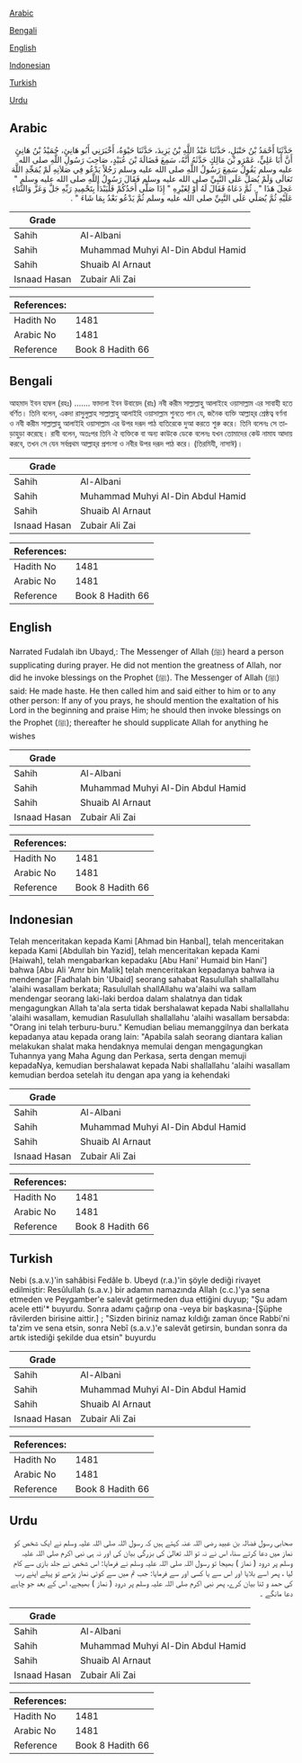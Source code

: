 [Arabic](#arabic)

[Bengali](#bengali)

[English](#english)

[Indonesian](#indonesian)

[Turkish](#turkish)

[Urdu](#urdu)

## Arabic


<div dir="rtl" lang="ar" style={{fontSize:'larger',backgroundColor:'#f8f9fa',padding:20}}>
حَدَّثَنَا أَحْمَدُ بْنُ حَنْبَلٍ، حَدَّثَنَا عَبْدُ اللَّهِ بْنُ يَزِيدَ، حَدَّثَنَا حَيْوَةُ، أَخْبَرَنِي أَبُو هَانِئٍ، حُمَيْدُ بْنُ هَانِئٍ أَنَّ أَبَا عَلِيٍّ، عَمْرَو بْنَ مَالِكٍ حَدَّثَهُ أَنَّهُ، سَمِعَ فَضَالَةَ بْنَ عُبَيْدٍ، صَاحِبَ رَسُولِ اللَّهِ صلى الله عليه وسلم يَقُولُ سَمِعَ رَسُولُ اللَّهِ صلى الله عليه وسلم رَجُلاً يَدْعُو فِي صَلاَتِهِ لَمْ يُمَجِّدِ اللَّهَ تَعَالَى وَلَمْ يُصَلِّ عَلَى النَّبِيِّ صلى الله عليه وسلم فَقَالَ رَسُولُ اللَّهِ صلى الله عليه وسلم ‏"‏ عَجِلَ هَذَا ‏"‏ ‏.‏ ثُمَّ دَعَاهُ فَقَالَ لَهُ أَوْ لِغَيْرِهِ ‏"‏ إِذَا صَلَّى أَحَدُكُمْ فَلْيَبْدَأْ بِتَحْمِيدِ رَبِّهِ جَلَّ وَعَزَّ وَالثَّنَاءِ عَلَيْهِ ثُمَّ يُصَلِّي عَلَى النَّبِيِّ صلى الله عليه وسلم ثُمَّ يَدْعُو بَعْدُ بِمَا شَاءَ ‏"‏ ‏.‏
</div>
<div style={{backgroundColor:'#f8f9fa',padding:20, marginBottom: 10}}><table> <thead> <tr> <th>Grade</th> <th></th> </tr> </thead> <tbody> <tr><td>Sahih</td><td>Al-Albani</td></tr><tr><td>Sahih</td><td>Muhammad Muhyi Al-Din Abdul Hamid</td></tr><tr><td>Sahih</td><td>Shuaib Al Arnaut</td></tr><tr><td>Isnaad Hasan</td><td>Zubair Ali Zai</td></tr></tbody></table><table> <thead> <tr> <th>References:</th> <th></th> </tr> </thead> <tbody><tr><td>Hadith No</td><td>1481</td></tr><tr><td>Arabic No</td><td>1481</td></tr><tr><td>Reference</td><td>Book 8 Hadith 66</td></tr></tbody></table></div>

## Bengali


<div dir="ltr" lang="bn" style={{fontSize:'larger',backgroundColor:'#f8f9fa',padding:20}}>
আহমাদ ইবন হাম্বল (রহঃ) ....... ফাদালা ইবন উবায়েদ (রাঃ) নবী করীম সাল্লাল্লাহু আলাইহে ওয়াসাল্লাম এর সাবাহী হতে বর্ণিত। তিনি বলেন, একদা রাসুলুল্লাহ সাল্লাল্লাহু আলাইহি ওয়াসাল্লাম শুনতে পান যে, জনৈক ব্যক্তি আল্লাহ্‌র শ্রেষ্ঠত্ব বর্ণনা ও নবী করীম সাল্লাল্লাহু আলাইহি ওয়াসাল্লাম এর উপর দরূদ পাঠ ব্যতিরেকে দুআ করতে শুরু করে। তিনি বলেনঃ সে তাড়াহুড়া করেছে। রাবী বলেন, অতঃপর তিনি ঐ ব্যক্তিকে বা অন্য কাউকে ডেকে বলেনঃ যখন তোমাদের কেউ নামায আদায় করবে, তখন সে যেন সর্বপ্রথম আল্লাহ্‌র প্রশংসা ও নবীর উপর দরূদ পাঠ করে। (তিরমিযী, নাসাঈ)।
</div>
<div style={{backgroundColor:'#f8f9fa',padding:20, marginBottom: 10}}><table> <thead> <tr> <th>Grade</th> <th></th> </tr> </thead> <tbody> <tr><td>Sahih</td><td>Al-Albani</td></tr><tr><td>Sahih</td><td>Muhammad Muhyi Al-Din Abdul Hamid</td></tr><tr><td>Sahih</td><td>Shuaib Al Arnaut</td></tr><tr><td>Isnaad Hasan</td><td>Zubair Ali Zai</td></tr></tbody></table><table> <thead> <tr> <th>References:</th> <th></th> </tr> </thead> <tbody><tr><td>Hadith No</td><td>1481</td></tr><tr><td>Arabic No</td><td>1481</td></tr><tr><td>Reference</td><td>Book 8 Hadith 66</td></tr></tbody></table></div>

## English


<div dir="ltr" lang="en" style={{fontSize:'larger',backgroundColor:'#f8f9fa',padding:20}}>
Narrated Fudalah ibn Ubayd,: The Messenger of Allah (ﷺ) heard a person supplicating during prayer. He did not mention the greatness of Allah, nor did he invoke blessings on the Prophet (ﷺ). The Messenger of Allah (ﷺ) said: He made haste. He then called him and said either to him or to any other person: If any of you prays, he should mention the exaltation of his Lord in the beginning and praise Him; he should then invoke blessings on the Prophet (ﷺ); thereafter he should supplicate Allah for anything he wishes
</div>
<div style={{backgroundColor:'#f8f9fa',padding:20, marginBottom: 10}}><table> <thead> <tr> <th>Grade</th> <th></th> </tr> </thead> <tbody> <tr><td>Sahih</td><td>Al-Albani</td></tr><tr><td>Sahih</td><td>Muhammad Muhyi Al-Din Abdul Hamid</td></tr><tr><td>Sahih</td><td>Shuaib Al Arnaut</td></tr><tr><td>Isnaad Hasan</td><td>Zubair Ali Zai</td></tr></tbody></table><table> <thead> <tr> <th>References:</th> <th></th> </tr> </thead> <tbody><tr><td>Hadith No</td><td>1481</td></tr><tr><td>Arabic No</td><td>1481</td></tr><tr><td>Reference</td><td>Book 8 Hadith 66</td></tr></tbody></table></div>

## Indonesian


<div dir="ltr" lang="id" style={{fontSize:'larger',backgroundColor:'#f8f9fa',padding:20}}>
Telah menceritakan kepada Kami [Ahmad bin Hanbal], telah menceritakan kepada Kami [Abdullah bin Yazid], telah menceritakan kepada Kami [Haiwah], telah mengabarkan kepadaku [Abu Hani' Humaid bin Hani'] bahwa [Abu Ali 'Amr bin Malik] telah menceritakan kepadanya bahwa ia mendengar [Fadhalah bin 'Ubaid] seorang sahabat Rasulullah shallallahu 'alaihi wasallam berkata; Rasulullah shallAllahu wa'alaihi wa sallam mendengar seorang laki-laki berdoa dalam shalatnya dan tidak mengagungkan Allah ta'ala serta tidak bershalawat kepada Nabi shallallahu 'alaihi wasallam, kemudian Rasulullah shallallahu 'alaihi wasallam bersabda: "Orang ini telah terburu-buru." Kemudian beliau memanggilnya dan berkata kepadanya atau kepada orang lain: "Apabila salah seorang diantara kalian melakukan shalat maka hendaknya memulai dengan mengagungkan Tuhannya yang Maha Agung dan Perkasa, serta dengan memuji kepadaNya, kemudian bershalawat kepada Nabi shallallahu 'alaihi wasallam kemudian berdoa setelah itu dengan apa yang ia kehendaki
</div>
<div style={{backgroundColor:'#f8f9fa',padding:20, marginBottom: 10}}><table> <thead> <tr> <th>Grade</th> <th></th> </tr> </thead> <tbody> <tr><td>Sahih</td><td>Al-Albani</td></tr><tr><td>Sahih</td><td>Muhammad Muhyi Al-Din Abdul Hamid</td></tr><tr><td>Sahih</td><td>Shuaib Al Arnaut</td></tr><tr><td>Isnaad Hasan</td><td>Zubair Ali Zai</td></tr></tbody></table><table> <thead> <tr> <th>References:</th> <th></th> </tr> </thead> <tbody><tr><td>Hadith No</td><td>1481</td></tr><tr><td>Arabic No</td><td>1481</td></tr><tr><td>Reference</td><td>Book 8 Hadith 66</td></tr></tbody></table></div>

## Turkish


<div dir="ltr" lang="tr" style={{fontSize:'larger',backgroundColor:'#f8f9fa',padding:20}}>
Nebi (s.a.v.)'in sahâbisi Fedâle b. Ubeyd (r.a.)'in şöyle dediği rivayet edilmiştir: Resûlullah (s.a.v.) bir adamın namazında Allah (c.c.)'ya sena etmeden ve Peygamber'e salevât getirmeden dua ettiğini duyup; "Şu adam acele etti'* buyurdu. Sonra adamı çağırıp ona -veya bir başkasına-[Şüphe râvilerden birisine aittir.] ; "Sizden biriniz namaz kıldığı zaman önce Rabbi'ni ta'zim ve sena etsin, sonra Nebî (s.a.v.)'e salevât getirsin, bundan sonra da artık istediği şekilde dua etsin" buyurdu
</div>
<div style={{backgroundColor:'#f8f9fa',padding:20, marginBottom: 10}}><table> <thead> <tr> <th>Grade</th> <th></th> </tr> </thead> <tbody> <tr><td>Sahih</td><td>Al-Albani</td></tr><tr><td>Sahih</td><td>Muhammad Muhyi Al-Din Abdul Hamid</td></tr><tr><td>Sahih</td><td>Shuaib Al Arnaut</td></tr><tr><td>Isnaad Hasan</td><td>Zubair Ali Zai</td></tr></tbody></table><table> <thead> <tr> <th>References:</th> <th></th> </tr> </thead> <tbody><tr><td>Hadith No</td><td>1481</td></tr><tr><td>Arabic No</td><td>1481</td></tr><tr><td>Reference</td><td>Book 8 Hadith 66</td></tr></tbody></table></div>

## Urdu


<div dir="rtl" lang="ur" style={{fontSize:'larger',backgroundColor:'#f8f9fa',padding:20}}>
صحابی رسول فضالہ بن عبید رضی اللہ عنہ کہتے ہیں کہ رسول اللہ صلی اللہ علیہ وسلم نے ایک شخص کو نماز میں دعا کرتے سنا، اس نے نہ تو اللہ تعالیٰ کی بزرگی بیان کی اور نہ ہی نبی اکرم صلی اللہ علیہ وسلم پر درود ( نماز ) بھیجا تو رسول اللہ صلی اللہ علیہ وسلم نے فرمایا: اس شخص نے جلد بازی سے کام لیا ، پھر اسے بلایا اور اس سے یا کسی اور سے فرمایا: جب تم میں سے کوئی نماز پڑھے تو پہلے اپنے رب کی حمد و ثنا بیان کرے، پھر نبی اکرم صلی اللہ علیہ وسلم پر درود ( نماز ) بھیجے، اس کے بعد جو چاہے دعا مانگے ۔
</div>
<div style={{backgroundColor:'#f8f9fa',padding:20, marginBottom: 10}}><table> <thead> <tr> <th>Grade</th> <th></th> </tr> </thead> <tbody> <tr><td>Sahih</td><td>Al-Albani</td></tr><tr><td>Sahih</td><td>Muhammad Muhyi Al-Din Abdul Hamid</td></tr><tr><td>Sahih</td><td>Shuaib Al Arnaut</td></tr><tr><td>Isnaad Hasan</td><td>Zubair Ali Zai</td></tr></tbody></table><table> <thead> <tr> <th>References:</th> <th></th> </tr> </thead> <tbody><tr><td>Hadith No</td><td>1481</td></tr><tr><td>Arabic No</td><td>1481</td></tr><tr><td>Reference</td><td>Book 8 Hadith 66</td></tr></tbody></table></div>